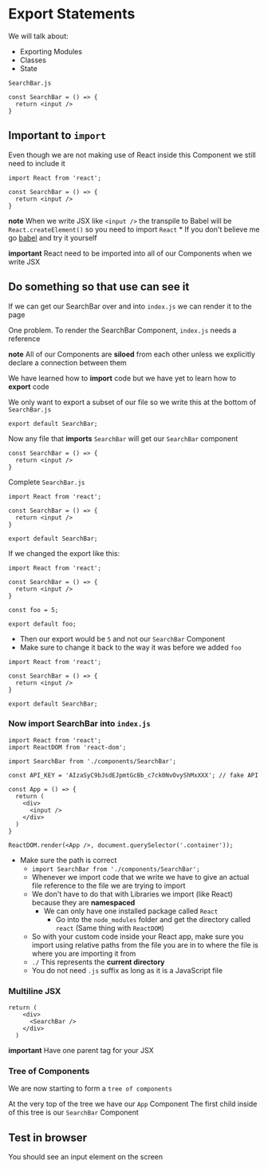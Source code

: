 # Export Statements
We will talk about:

* Exporting Modules
* Classes
* State

`SearchBar.js`

```
const SearchBar = () => {
  return <input />
}
```

## Important to `import` 
Even though we are not making use of React inside this Component we still need to include it

```
import React from 'react';

const SearchBar = () => {
  return <input />
}
```

**note** When we write JSX like `<input />` the transpile to Babel will be `React.createElement()` so you need to import `React`
    * If you don't believe me go [babel](https://babeljs.io/repl) and try it yourself

**important** React need to be imported into all of our Components when we write JSX

## Do something so that use can see it
If we can get our SearchBar over and into `index.js` we can render it to the page

One problem. To render the SearchBar Component, `index.js` needs a reference

**note** All of our Components are **siloed** from each other unless we explicitly declare a connection between them

We have learned how to **import** code but we have yet to learn how to **export** code 

We only want to export a subset of our file so we write this at the bottom of `SearchBar.js`

```
export default SearchBar;
```

Now any file that **imports** `SearchBar` will get our `SearchBar` component

```
const SearchBar = () => {
  return <input />
}
```

Complete `SearchBar.js`

```
import React from 'react';

const SearchBar = () => {
  return <input />
}

export default SearchBar;
```

If we changed the export like this:

```
import React from 'react';

const SearchBar = () => {
  return <input />
}

const foo = 5;

export default foo;
```

* Then our export would be `5` and not our `SearchBar` Component
* Make sure to change it back to the way it was before we added `foo`

```
import React from 'react';

const SearchBar = () => {
  return <input />
}

export default SearchBar;
```

### Now import SearchBar into `index.js`

```
import React from 'react';
import ReactDOM from 'react-dom';

import SearchBar from './components/SearchBar';

const API_KEY = 'AIzaSyC9bJsdEJpmtGcBb_c7ck0NvOvyShMxXXX'; // fake API

const App = () => {
  return (
    <div>
      <input />
    </div>
  )
}

ReactDOM.render(<App />, document.querySelector('.container'));
```

* Make sure the path is correct
    - `import SearchBar from './components/SearchBar';`
    - Whenever we import code that we write we have to give an actual file reference to the file we are trying to import
    - We don't have to do that with Libraries we import (like React) because they are **namespaced**
        + We can only have one installed package called `React`
            * Go into the `node_modules` folder and get the directory called `react` (Same thing with `ReactDOM`)
    - So with your custom code inside your React app, make sure you import using relative paths from the file you are in to where the file is where you are importing it from
    - `./` This represents the **current directory**
    - You do not need `.js` suffix as long as it is a JavaScript file

### Multiline JSX
```
return (
    <div>
      <SearchBar />
    </div>
  )
```

**important** Have one parent tag for your JSX

### Tree of Components
We are now starting to form a `tree of components`

At the very top of the tree we have our `App` Component
The first child inside of this tree is our `SearchBar` Component

## Test in browser
You should see an input element on the screen
